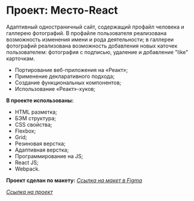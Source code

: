 # Проект: Место-React

Адаптивный одностраничный сайт, содержащий профайл человека и галлерею фотографий. В профайле пользователя реализована возможность изменения имени и рода деятельности; в галлереи фотографий реализована возможность добавления новых каточек пользователем: фотография с подписью, удаление и добавление "like" карточкам.

* Портирование веб-приложения на «Реакт»;
* Применение декларативного подхода;
* Создание функциональных компонентов;
* Использование «Реакт»-хуков;

**В проекте использованы:**
* HTML разметка;
* БЭМ структура;
* CSS свойства;
* Flexbox;
* Grid;
* Резиновая верстка;
* Адаптивная верстка;
* Программирование на JS;
* React JS;
* Webpack.

**Проект сделан по макету:**
*[Ссылка на макет в Figma](https://www.figma.com/file/2cn9N9jSkmxD84oJik7xL7/JavaScript.-Sprint-4?node-id=0%3A1)*

*[Ссылка на проект](https://ms-alina.github.io/mesto-react/index.html)*